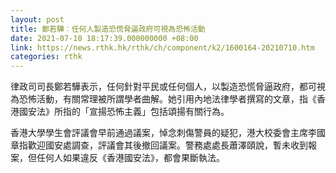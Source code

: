 ```yaml
---
layout: post
title: 鄭若驊︰任何人製造恐慌脅逼政府可視為恐怖活動
date: 2021-07-10 18:17:39.000000000 +08:00
link: https://news.rthk.hk/rthk/ch/component/k2/1600164-20210710.htm
categories: rthk
---
```


律政司司長鄭若驊表示，任何針對平民或任何個人，以製造恐慌脅逼政府，都可視為恐怖活動，有關常理被所謂學者曲解。她引用內地法律學者撰寫的文章，指《香港國安法》所指的「宣揚恐怖主義」包括頌揚有關行為。

香港大學學生會評議會早前通過議案，悼念刺傷警員的疑犯，港大校委會主席李國章指歡迎國安處調查，評議會其後撤回議案。警務處處長蕭澤頤說，暫未收到報案，但任何人如果違反《香港國安法》，都會果斷執法。
